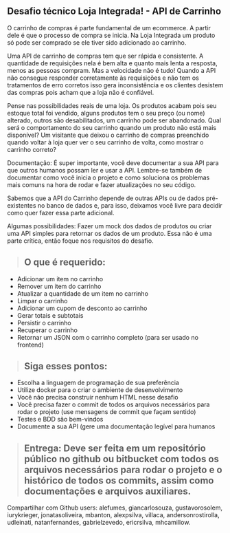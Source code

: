 ## Desafio técnico Loja Integrada! - API de Carrinho

O carrinho de compras é parte fundamental de um ecommerce. A partir dele é que o processo de compra se inicia. Na Loja Integrada um produto só pode ser comprado se ele tiver sido adicionado ao carrinho.

Uma API de carrinho de compras tem que ser rápida e consistente. A quantidade de requisições nela é bem alta e quanto mais lenta a resposta, menos as pessoas compram. Mas a velocidade não é tudo! Quando a API não consegue responder corretamente às requisições e não tem os tratamentos de erro corretos isso gera inconsistência e os clientes desistem das compras pois acham que a loja não é confiável.

Pense nas possibilidades reais de uma loja. Os produtos acabam pois seu estoque total foi vendido, alguns produtos tem o seu preço (ou nome) alterado, outros são desabilitados, um carrinho pode ser abandonado. Qual será o comportamento do seu carrinho quando um produto não está mais disponível? Um visitante que deixou o carrinho de compras preenchido quando voltar à loja quer ver o seu carrinho de volta, como mostrar o carrinho correto?

Documentação: É super importante, você deve documentar a sua API para que outros humanos possam ler e usar a API. Lembre-se também de documentar como você inicia o projeto e como soluciona os problemas mais comuns na hora de rodar e fazer atualizações no seu código.

Sabemos que a API do Carrinho depende de outras APIs ou de dados pré-existentes no banco de dados e, para isso, deixamos você livre para decidir como quer fazer essa parte adicional.

Algumas possibilidades: Fazer um mock dos dados de produtos ou criar uma API simples para retornar os dados de um produto. Essa não é uma parte crítica, então foque nos requisitos do desafio.

> ## O que é requerido:

- Adicionar um item no carrinho
- Remover um item do carrinho
- Atualizar a quantidade de um item no carrinho
- Limpar o carrinho
- Adicionar um cupom de desconto ao carrinho
- Gerar totais e subtotais
- Persistir o carrinho
- Recuperar o carrinho
- Retornar um JSON com o carrinho completo (para ser usado no frontend)


> ## Siga esses pontos:

- Escolha a linguagem de programação de sua preferência
- Utilize docker para o criar o ambiente de desenvolvimento
- Você não precisa construir nenhum HTML nesse desafio
- Você precisa fazer o commit de todos os arquivos necessários para rodar o projeto (use mensagens de commit que façam sentido)
- Testes e BDD são bem-vindos
- Documente a sua API (gere uma documentação legível para humanos

> ## Entrega: Deve ser feita em um repositório público no github ou bitbucket com todos os arquivos necessários para rodar o projeto e o histórico de todos os commits, assim como documentações e arquivos auxiliares.

Compartilhar com Github users: alefumes, giancarlosouza, gustavorosolem, iurykrieger, jonatasoliveira, mbanton, alexpsilva, villaca, andersonrostirolla, udleinati, natanfernandes, gabrielzevedo, ericrsilva, mhcamillow.
